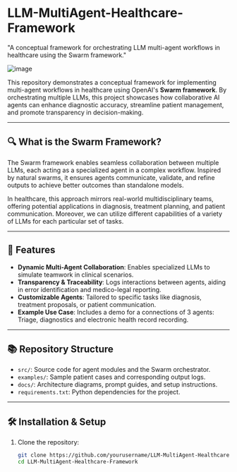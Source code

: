 # LLM-MultiAgent-Healthcare-Framework
"A conceptual framework for orchestrating LLM multi-agent workflows in healthcare using the Swarm framework."

![image](https://github.com/user-attachments/assets/404c2326-b096-45aa-93f7-e4cdb6ba229c)

This repository demonstrates a conceptual framework for implementing multi-agent workflows in healthcare using OpenAI's **Swarm framework**. By orchestrating multiple LLMs, this project showcases how collaborative AI agents can enhance diagnostic accuracy, streamline patient management, and promote transparency in decision-making.

---

## 🔍 What is the Swarm Framework?

The Swarm framework enables seamless collaboration between multiple LLMs, each acting as a specialized agent in a complex workflow. Inspired by natural swarms, it ensures agents communicate, validate, and refine outputs to achieve better outcomes than standalone models.

In healthcare, this approach mirrors real-world multidisciplinary teams, offering potential applications in diagnosis, treatment planning, and patient communication. Moreover, we can utilize different capabilities of a variety of LLMs for each particular set of tasks.

---

## 🚀 Features

- **Dynamic Multi-Agent Collaboration**: Enables specialized LLMs to simulate teamwork in clinical scenarios.
- **Transparency & Traceability**: Logs interactions between agents, aiding in error identification and medico-legal reporting.
- **Customizable Agents**: Tailored to specific tasks like diagnosis, treatment proposals, or patient communication.
- **Example Use Case**: Includes a demo for a connections of 3 agents: Triage, diagnostics and electronic health record recording.

---

## 📚 Repository Structure

- `src/`: Source code for agent modules and the Swarm orchestrator.
- `examples/`: Sample patient cases and corresponding output logs.
- `docs/`: Architecture diagrams, prompt guides, and setup instructions.
- `requirements.txt`: Python dependencies for the project.

---

## 🛠️ Installation & Setup

1. Clone the repository:
   ```bash
   git clone https://github.com/yourusername/LLM-MultiAgent-Healthcare-Framework.git
   cd LLM-MultiAgent-Healthcare-Framework
